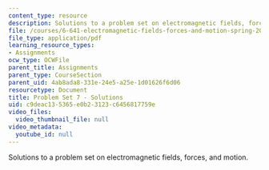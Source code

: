 ```yaml
---
content_type: resource
description: Solutions to a problem set on electromagnetic fields, forces, and motion.
file: /courses/6-641-electromagnetic-fields-forces-and-motion-spring-2009/c9deac135365e0b23123c6456817759e_MIT6_641s09_sol_pset07.pdf
file_type: application/pdf
learning_resource_types:
- Assignments
ocw_type: OCWFile
parent_title: Assignments
parent_type: CourseSection
parent_uid: 4ab8ada8-331e-24e5-a25e-1d01626f6d06
resourcetype: Document
title: Problem Set 7 - Solutions
uid: c9deac13-5365-e0b2-3123-c6456817759e
video_files:
  video_thumbnail_file: null
video_metadata:
  youtube_id: null
---
```

Solutions to a problem set on electromagnetic fields, forces, and motion.

